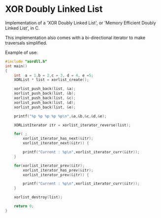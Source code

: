 # XOR Doubly Linked List

Implementation of a 'XOR Doubly Linked List', or 'Memory Efficient Doubly Linked List', in C.

This implementation also comes with a bi-directional iterator to make traversals simplified.

Example of use:

```c
#include "xordll.h"
int main()
{
    int  a = 1,b = 2,c = 3, d = 4, e =5;
    XORList * list = xorlist_create();

    xorlist_push_back(list, &a);
    xorlist_push_back(list, &b);
    xorlist_push_back(list, &c);
    xorlist_push_back(list, &d);
    xorlist_push_back(list, &e);

    printf("%p %p %p %p %p\n",&a,&b,&c,&d,&e);

    XORListIterator itr = xorlist_iterator_reverse(list);

    for( ;
        xorlist_iterator_has_next(&itr);
        xorlist_iterator_next(&itr)) {

        printf("Current : %p\n",xorlist_iterator_curr(&itr));
    }

    for(xorlist_iterator_prev(&itr);
        xorlist_iterator_has_prev(&itr);
        xorlist_iterator_prev(&itr)) {

        printf("Current : %p\n",xorlist_iterator_curr(&itr));
    }

    xorlist_destroy(list);

    return 0;
}
```
